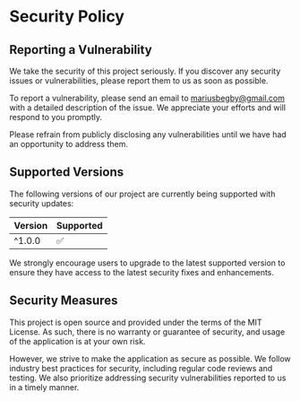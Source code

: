 # Security Policy

## Reporting a Vulnerability

We take the security of this project seriously. If you discover any security issues or vulnerabilities, please report them to us as soon as possible.

To report a vulnerability, please send an email to [mariusbegby@gmail.com](mailto:mariusbegby@gmail.com) with a detailed description of the issue. We appreciate your efforts and will respond to you promptly.

Please refrain from publicly disclosing any vulnerabilities until we have had an opportunity to address them.

## Supported Versions

The following versions of our project are currently being supported with security updates:

| Version | Supported |
| ------- | --------- |
| ^1.0.0  | ✅        |

We strongly encourage users to upgrade to the latest supported version to ensure they have access to the latest security fixes and enhancements.

## Security Measures

This project is open source and provided under the terms of the MIT License. As such, there is no warranty or guarantee of security, and usage of the application is at your own risk.

However, we strive to make the application as secure as possible. We follow industry best practices for security, including regular code reviews and testing. We also prioritize addressing security vulnerabilities reported to us in a timely manner.
